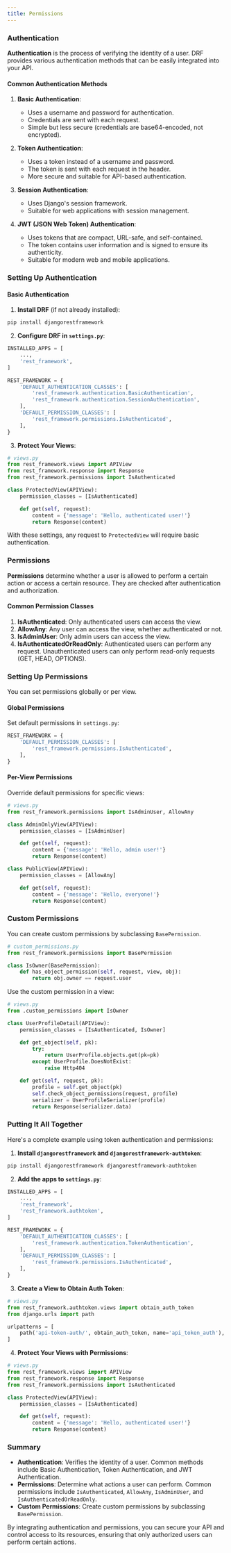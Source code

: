```yaml
---
title: Permissions
---
```


### Authentication

**Authentication** is the process of verifying the identity of a user. DRF provides various authentication methods that can be easily integrated into your API.

#### Common Authentication Methods

1. **Basic Authentication**:

   - Uses a username and password for authentication.
   - Credentials are sent with each request.
   - Simple but less secure (credentials are base64-encoded, not encrypted).

2. **Token Authentication**:

   - Uses a token instead of a username and password.
   - The token is sent with each request in the header.
   - More secure and suitable for API-based authentication.

3. **Session Authentication**:

   - Uses Django's session framework.
   - Suitable for web applications with session management.

4. **JWT (JSON Web Token) Authentication**:
   - Uses tokens that are compact, URL-safe, and self-contained.
   - The token contains user information and is signed to ensure its authenticity.
   - Suitable for modern web and mobile applications.

### Setting Up Authentication

#### Basic Authentication

1. **Install DRF** (if not already installed):

```bash
pip install djangorestframework
```

2. **Configure DRF in `settings.py`**:

```python
INSTALLED_APPS = [
    ...,
    'rest_framework',
]

REST_FRAMEWORK = {
    'DEFAULT_AUTHENTICATION_CLASSES': [
        'rest_framework.authentication.BasicAuthentication',
        'rest_framework.authentication.SessionAuthentication',
    ],
    'DEFAULT_PERMISSION_CLASSES': [
        'rest_framework.permissions.IsAuthenticated',
    ],
}
```

3. **Protect Your Views**:

```python
# views.py
from rest_framework.views import APIView
from rest_framework.response import Response
from rest_framework.permissions import IsAuthenticated

class ProtectedView(APIView):
    permission_classes = [IsAuthenticated]

    def get(self, request):
        content = {'message': 'Hello, authenticated user!'}
        return Response(content)
```

With these settings, any request to `ProtectedView` will require basic authentication.

### Permissions

**Permissions** determine whether a user is allowed to perform a certain action or access a certain resource. They are checked after authentication and authorization.

#### Common Permission Classes

1. **IsAuthenticated**: Only authenticated users can access the view.
2. **AllowAny**: Any user can access the view, whether authenticated or not.
3. **IsAdminUser**: Only admin users can access the view.
4. **IsAuthenticatedOrReadOnly**: Authenticated users can perform any request. Unauthenticated users can only perform read-only requests (GET, HEAD, OPTIONS).

### Setting Up Permissions

You can set permissions globally or per view.

#### Global Permissions

Set default permissions in `settings.py`:

```python
REST_FRAMEWORK = {
    'DEFAULT_PERMISSION_CLASSES': [
        'rest_framework.permissions.IsAuthenticated',
    ],
}
```

#### Per-View Permissions

Override default permissions for specific views:

```python
# views.py
from rest_framework.permissions import IsAdminUser, AllowAny

class AdminOnlyView(APIView):
    permission_classes = [IsAdminUser]

    def get(self, request):
        content = {'message': 'Hello, admin user!'}
        return Response(content)

class PublicView(APIView):
    permission_classes = [AllowAny]

    def get(self, request):
        content = {'message': 'Hello, everyone!'}
        return Response(content)
```

### Custom Permissions

You can create custom permissions by subclassing `BasePermission`.

```python
# custom_permissions.py
from rest_framework.permissions import BasePermission

class IsOwner(BasePermission):
    def has_object_permission(self, request, view, obj):
        return obj.owner == request.user
```

Use the custom permission in a view:

```python
# views.py
from .custom_permissions import IsOwner

class UserProfileDetail(APIView):
    permission_classes = [IsAuthenticated, IsOwner]

    def get_object(self, pk):
        try:
            return UserProfile.objects.get(pk=pk)
        except UserProfile.DoesNotExist:
            raise Http404

    def get(self, request, pk):
        profile = self.get_object(pk)
        self.check_object_permissions(request, profile)
        serializer = UserProfileSerializer(profile)
        return Response(serializer.data)
```

### Putting It All Together

Here's a complete example using token authentication and permissions:

1. **Install `djangorestframework` and `djangorestframework-authtoken`**:

```bash
pip install djangorestframework djangorestframework-authtoken
```

2. **Add the apps to `settings.py`**:

```python
INSTALLED_APPS = [
    ...,
    'rest_framework',
    'rest_framework.authtoken',
]

REST_FRAMEWORK = {
    'DEFAULT_AUTHENTICATION_CLASSES': [
        'rest_framework.authentication.TokenAuthentication',
    ],
    'DEFAULT_PERMISSION_CLASSES': [
        'rest_framework.permissions.IsAuthenticated',
    ],
}
```

3. **Create a View to Obtain Auth Token**:

```python
# views.py
from rest_framework.authtoken.views import obtain_auth_token
from django.urls import path

urlpatterns = [
    path('api-token-auth/', obtain_auth_token, name='api_token_auth'),
]
```

4. **Protect Your Views with Permissions**:

```python
# views.py
from rest_framework.views import APIView
from rest_framework.response import Response
from rest_framework.permissions import IsAuthenticated

class ProtectedView(APIView):
    permission_classes = [IsAuthenticated]

    def get(self, request):
        content = {'message': 'Hello, authenticated user!'}
        return Response(content)
```

### Summary

- **Authentication**: Verifies the identity of a user. Common methods include Basic Authentication, Token Authentication, and JWT Authentication.
- **Permissions**: Determine what actions a user can perform. Common permissions include `IsAuthenticated`, `AllowAny`, `IsAdminUser`, and `IsAuthenticatedOrReadOnly`.
- **Custom Permissions**: Create custom permissions by subclassing `BasePermission`.

By integrating authentication and permissions, you can secure your API and control access to its resources, ensuring that only authorized users can perform certain actions.
